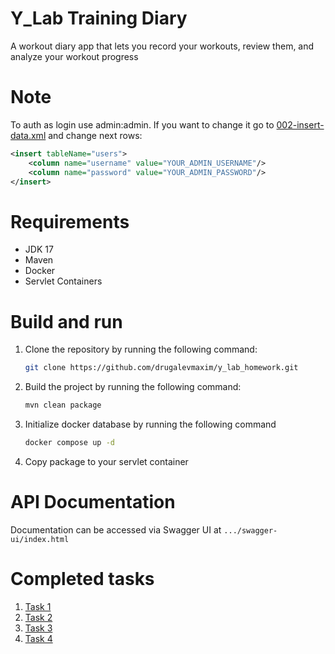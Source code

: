 # Y_Lab Training Diary

A workout diary app that lets you record your workouts, review them, and analyze your workout progress

# Note 

To auth as login use admin:admin. If you want to change it go to [002-insert-data.xml](src/main/resources/database/002-insert-data.xml) and change next rows:
```xml
<insert tableName="users">
    <column name="username" value="YOUR_ADMIN_USERNAME"/>
    <column name="password" value="YOUR_ADMIN_PASSWORD"/>
</insert>
```

# Requirements

- JDK 17
- Maven
- Docker
- Servlet Containers

# Build and run

1. Clone the repository by running the following command:
    ```bash
    git clone https://github.com/drugalevmaxim/y_lab_homework.git
    ```
2. Build the project by running the following command:
    ```bash
   mvn clean package
   ```
3. Initialize docker database by running the following command
   ```bash
   docker compose up -d
   ```
4. Copy package to your servlet container

# API Documentation

Documentation can be accessed via Swagger UI at ```.../swagger-ui/index.html```

# Completed tasks

1. [Task 1](../../pull/1/)
2. [Task 2](../../pull/2/)
3. [Task 3](../../pull/3/)
4. [Task 4](../../pull/4/)
